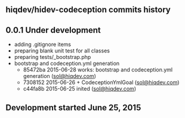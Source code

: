 hiqdev/hidev-codeception commits history
----------------------------------------

## 0.0.1 Under development

- adding .gitignore items
- preparing blank unit test for all classes
- preparing tests/_bootstrap.php
- bootstrap and codeception.yml generation
    - 85472ba 2015-06-28 works: bootstrap and codeception.yml generation (sol@hiqdev.com)
    - 7308152 2015-06-26 + CodeceptionYmlGoal (sol@hiqdev.com)
    - c44fa8b 2015-06-25 inited (sol@hiqdev.com)

## Development started June 25, 2015

